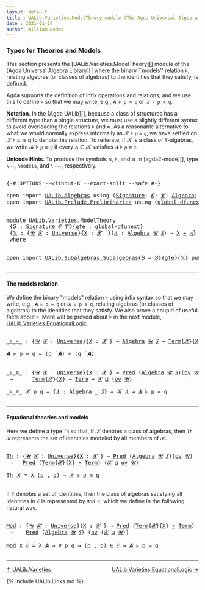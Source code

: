 ```yaml
---
layout: default
title : UALib.Varieties.ModelTheory module (The Agda Universal Algebra Library)
date : 2021-01-14
author: William DeMeo
---
```


### <a id="types-for-theories-and-models">Types for Theories and Models</a>

This section presents the [UALib.Varieties.ModelTheory][] module of the [Agda Universal Algebra Library][] where the binary ``models'' relation ⊧, relating algebras (or classes of algebras) to the identities that they satisfy, is defined.

Agda supports the definition of infix operations and relations, and we use this to define ⊧ so that we may write, e.g., `𝑨 ⊧ p ≈ q` or `𝒦 ⊧ p ≋ q`.

**Notation**. In the [Agda UALib][], because a class of structures has a different type than a single structure, we must use a slightly different syntax to avoid overloading the relations ⊧ and ≈. As a reasonable alternative to what we would normally express informally as 𝒦 ⊧ 𝑝 ≈ 𝑞, we have settled on 𝒦 ⊧ p ≋ q to denote this relation.  To reiterate, if 𝒦 is a class of 𝑆-algebras, we write 𝒦 ⊧ 𝑝 ≋ 𝑞 if every 𝑨 ∈ 𝒦 satisfies 𝑨 ⊧ 𝑝 ≈ 𝑞.

**Unicode Hints**. To produce the symbols ≈, ⊧, and ≋ in [agda2-mode][], type `\~~`, `\models`, and `\~~~`, respectively.

<pre class="Agda">

<a id="1189" class="Symbol">{-#</a> <a id="1193" class="Keyword">OPTIONS</a> <a id="1201" class="Pragma">--without-K</a> <a id="1213" class="Pragma">--exact-split</a> <a id="1227" class="Pragma">--safe</a> <a id="1234" class="Symbol">#-}</a>

<a id="1239" class="Keyword">open</a> <a id="1244" class="Keyword">import</a> <a id="1251" href="UALib.Algebras.html" class="Module">UALib.Algebras</a> <a id="1266" class="Keyword">using</a> <a id="1272" class="Symbol">(</a><a id="1273" href="UALib.Algebras.Signatures.html#1457" class="Function">Signature</a><a id="1282" class="Symbol">;</a> <a id="1284" href="universes.html#613" class="Generalizable">𝓞</a><a id="1285" class="Symbol">;</a> <a id="1287" href="universes.html#617" class="Generalizable">𝓥</a><a id="1288" class="Symbol">;</a> <a id="1290" href="UALib.Algebras.Algebras.html#813" class="Function">Algebra</a><a id="1297" class="Symbol">;</a> <a id="1299" href="UALib.Algebras.Algebras.html#3579" class="Function Operator">_↠_</a><a id="1302" class="Symbol">)</a>
<a id="1304" class="Keyword">open</a> <a id="1309" class="Keyword">import</a> <a id="1316" href="UALib.Prelude.Preliminaries.html" class="Module">UALib.Prelude.Preliminaries</a> <a id="1344" class="Keyword">using</a> <a id="1350" class="Symbol">(</a><a id="1351" href="MGS-Subsingleton-Theorems.html#3468" class="Function">global-dfunext</a><a id="1365" class="Symbol">;</a> <a id="1367" href="universes.html#551" class="Postulate">Universe</a><a id="1375" class="Symbol">;</a> <a id="1377" href="universes.html#758" class="Function Operator">_̇</a><a id="1379" class="Symbol">)</a>


<a id="1383" class="Keyword">module</a> <a id="1390" href="UALib.Varieties.ModelTheory.html" class="Module">UALib.Varieties.ModelTheory</a>
 <a id="1419" class="Symbol">{</a><a id="1420" href="UALib.Varieties.ModelTheory.html#1420" class="Bound">𝑆</a> <a id="1422" class="Symbol">:</a> <a id="1424" href="UALib.Algebras.Signatures.html#1457" class="Function">Signature</a> <a id="1434" href="universes.html#613" class="Generalizable">𝓞</a> <a id="1436" href="universes.html#617" class="Generalizable">𝓥</a><a id="1437" class="Symbol">}{</a><a id="1439" href="UALib.Varieties.ModelTheory.html#1439" class="Bound">gfe</a> <a id="1443" class="Symbol">:</a> <a id="1445" href="MGS-Subsingleton-Theorems.html#3468" class="Function">global-dfunext</a><a id="1459" class="Symbol">}</a>
 <a id="1462" class="Symbol">{</a><a id="1463" href="UALib.Varieties.ModelTheory.html#1463" class="Bound">𝕏</a> <a id="1465" class="Symbol">:</a> <a id="1467" class="Symbol">{</a><a id="1468" href="UALib.Varieties.ModelTheory.html#1468" class="Bound">𝓤</a> <a id="1470" href="UALib.Varieties.ModelTheory.html#1470" class="Bound">𝓧</a> <a id="1472" class="Symbol">:</a> <a id="1474" href="universes.html#551" class="Postulate">Universe</a><a id="1482" class="Symbol">}{</a><a id="1484" href="UALib.Varieties.ModelTheory.html#1484" class="Bound">X</a> <a id="1486" class="Symbol">:</a> <a id="1488" href="UALib.Varieties.ModelTheory.html#1470" class="Bound">𝓧</a> <a id="1490" href="universes.html#758" class="Function Operator">̇</a> <a id="1492" class="Symbol">}(</a><a id="1494" href="UALib.Varieties.ModelTheory.html#1494" class="Bound">𝑨</a> <a id="1496" class="Symbol">:</a> <a id="1498" href="UALib.Algebras.Algebras.html#813" class="Function">Algebra</a> <a id="1506" href="UALib.Varieties.ModelTheory.html#1468" class="Bound">𝓤</a> <a id="1508" href="UALib.Varieties.ModelTheory.html#1420" class="Bound">𝑆</a><a id="1509" class="Symbol">)</a> <a id="1511" class="Symbol">→</a> <a id="1513" href="UALib.Varieties.ModelTheory.html#1484" class="Bound">X</a> <a id="1515" href="UALib.Algebras.Algebras.html#3579" class="Function Operator">↠</a> <a id="1517" href="UALib.Varieties.ModelTheory.html#1494" class="Bound">𝑨</a><a id="1518" class="Symbol">}</a>
 <a id="1521" class="Keyword">where</a>


<a id="1529" class="Keyword">open</a> <a id="1534" class="Keyword">import</a> <a id="1541" href="UALib.Subalgebras.Subalgebras.html" class="Module">UALib.Subalgebras.Subalgebras</a><a id="1570" class="Symbol">{</a><a id="1571" class="Argument">𝑆</a> <a id="1573" class="Symbol">=</a> <a id="1575" href="UALib.Varieties.ModelTheory.html#1420" class="Bound">𝑆</a><a id="1576" class="Symbol">}{</a><a id="1578" href="UALib.Varieties.ModelTheory.html#1439" class="Bound">gfe</a><a id="1581" class="Symbol">}{</a><a id="1583" href="UALib.Varieties.ModelTheory.html#1463" class="Bound">𝕏</a><a id="1584" class="Symbol">}</a> <a id="1586" class="Keyword">public</a>

</pre>

---------------------------------------

#### <a id="the-models-relation">The models relation</a>

We define the binary "models" relation ⊧ using infix syntax so that we may write, e.g., `𝑨 ⊧ p ≈ q` or `𝒦 ⊧ p ≋ q`, relating algebras (or classes of algebras) to the identities that they satisfy. We also prove a coupld of useful facts about ⊧.  More will be proved about ⊧ in the next module, [UALib.Varieties.EquationalLogic](UALib.Varieties.EquationalLogic.html).

<pre class="Agda">

<a id="_⊧_≈_"></a><a id="2086" href="UALib.Varieties.ModelTheory.html#2086" class="Function Operator">_⊧_≈_</a> <a id="2092" class="Symbol">:</a> <a id="2094" class="Symbol">{</a><a id="2095" href="UALib.Varieties.ModelTheory.html#2095" class="Bound">𝓤</a> <a id="2097" href="UALib.Varieties.ModelTheory.html#2097" class="Bound">𝓧</a> <a id="2099" class="Symbol">:</a> <a id="2101" href="universes.html#551" class="Postulate">Universe</a><a id="2109" class="Symbol">}{</a><a id="2111" href="UALib.Varieties.ModelTheory.html#2111" class="Bound">X</a> <a id="2113" class="Symbol">:</a> <a id="2115" href="UALib.Varieties.ModelTheory.html#2097" class="Bound">𝓧</a> <a id="2117" href="universes.html#758" class="Function Operator">̇</a><a id="2118" class="Symbol">}</a> <a id="2120" class="Symbol">→</a> <a id="2122" href="UALib.Algebras.Algebras.html#813" class="Function">Algebra</a> <a id="2130" href="UALib.Varieties.ModelTheory.html#2095" class="Bound">𝓤</a> <a id="2132" href="UALib.Varieties.ModelTheory.html#1420" class="Bound">𝑆</a> <a id="2134" class="Symbol">→</a> <a id="2136" href="UALib.Terms.Basic.html#1040" class="Datatype">Term</a><a id="2140" class="Symbol">{</a><a id="2141" href="UALib.Varieties.ModelTheory.html#2097" class="Bound">𝓧</a><a id="2142" class="Symbol">}{</a><a id="2144" href="UALib.Varieties.ModelTheory.html#2111" class="Bound">X</a><a id="2145" class="Symbol">}</a> <a id="2147" class="Symbol">→</a> <a id="2149" href="UALib.Terms.Basic.html#1040" class="Datatype">Term</a> <a id="2154" class="Symbol">→</a> <a id="2156" href="UALib.Varieties.ModelTheory.html#2095" class="Bound">𝓤</a> <a id="2158" href="Agda.Primitive.html#636" class="Function Operator">⊔</a> <a id="2160" href="UALib.Varieties.ModelTheory.html#2097" class="Bound">𝓧</a> <a id="2162" href="universes.html#758" class="Function Operator">̇</a>

<a id="2165" href="UALib.Varieties.ModelTheory.html#2165" class="Bound">𝑨</a> <a id="2167" href="UALib.Varieties.ModelTheory.html#2086" class="Function Operator">⊧</a> <a id="2169" href="UALib.Varieties.ModelTheory.html#2169" class="Bound">p</a> <a id="2171" href="UALib.Varieties.ModelTheory.html#2086" class="Function Operator">≈</a> <a id="2173" href="UALib.Varieties.ModelTheory.html#2173" class="Bound">q</a> <a id="2175" class="Symbol">=</a> <a id="2177" class="Symbol">(</a><a id="2178" href="UALib.Varieties.ModelTheory.html#2169" class="Bound">p</a> <a id="2180" href="UALib.Terms.Operations.html#1383" class="Function Operator">̇</a> <a id="2182" href="UALib.Varieties.ModelTheory.html#2165" class="Bound">𝑨</a><a id="2183" class="Symbol">)</a> <a id="2185" href="MGS-MLTT.html#4207" class="Datatype Operator">≡</a> <a id="2187" class="Symbol">(</a><a id="2188" href="UALib.Varieties.ModelTheory.html#2173" class="Bound">q</a> <a id="2190" href="UALib.Terms.Operations.html#1383" class="Function Operator">̇</a> <a id="2192" href="UALib.Varieties.ModelTheory.html#2165" class="Bound">𝑨</a><a id="2193" class="Symbol">)</a>


<a id="_⊧_≋_"></a><a id="2197" href="UALib.Varieties.ModelTheory.html#2197" class="Function Operator">_⊧_≋_</a> <a id="2203" class="Symbol">:</a> <a id="2205" class="Symbol">{</a><a id="2206" href="UALib.Varieties.ModelTheory.html#2206" class="Bound">𝓤</a> <a id="2208" href="UALib.Varieties.ModelTheory.html#2208" class="Bound">𝓧</a> <a id="2210" class="Symbol">:</a> <a id="2212" href="universes.html#551" class="Postulate">Universe</a><a id="2220" class="Symbol">}{</a><a id="2222" href="UALib.Varieties.ModelTheory.html#2222" class="Bound">X</a> <a id="2224" class="Symbol">:</a> <a id="2226" href="UALib.Varieties.ModelTheory.html#2208" class="Bound">𝓧</a> <a id="2228" href="universes.html#758" class="Function Operator">̇</a><a id="2229" class="Symbol">}</a> <a id="2231" class="Symbol">→</a> <a id="2233" href="UALib.Relations.Unary.html#1082" class="Function">Pred</a> <a id="2238" class="Symbol">(</a><a id="2239" href="UALib.Algebras.Algebras.html#813" class="Function">Algebra</a> <a id="2247" href="UALib.Varieties.ModelTheory.html#2206" class="Bound">𝓤</a> <a id="2249" href="UALib.Varieties.ModelTheory.html#1420" class="Bound">𝑆</a><a id="2250" class="Symbol">)(</a><a id="2252" href="UALib.Relations.Congruences.html#933" class="Function">ov</a> <a id="2255" href="UALib.Varieties.ModelTheory.html#2206" class="Bound">𝓤</a><a id="2256" class="Symbol">)</a>
 <a id="2259" class="Symbol">→</a>      <a id="2266" href="UALib.Terms.Basic.html#1040" class="Datatype">Term</a><a id="2270" class="Symbol">{</a><a id="2271" href="UALib.Varieties.ModelTheory.html#2208" class="Bound">𝓧</a><a id="2272" class="Symbol">}{</a><a id="2274" href="UALib.Varieties.ModelTheory.html#2222" class="Bound">X</a><a id="2275" class="Symbol">}</a> <a id="2277" class="Symbol">→</a> <a id="2279" href="UALib.Terms.Basic.html#1040" class="Datatype">Term</a> <a id="2284" class="Symbol">→</a> <a id="2286" href="UALib.Varieties.ModelTheory.html#2208" class="Bound">𝓧</a> <a id="2288" href="Agda.Primitive.html#636" class="Function Operator">⊔</a> <a id="2290" class="Symbol">(</a><a id="2291" href="UALib.Relations.Congruences.html#933" class="Function">ov</a> <a id="2294" href="UALib.Varieties.ModelTheory.html#2206" class="Bound">𝓤</a><a id="2295" class="Symbol">)</a> <a id="2297" href="universes.html#758" class="Function Operator">̇</a>

<a id="2300" href="UALib.Varieties.ModelTheory.html#2197" class="Function Operator">_⊧_≋_</a> <a id="2306" href="UALib.Varieties.ModelTheory.html#2306" class="Bound">𝒦</a> <a id="2308" href="UALib.Varieties.ModelTheory.html#2308" class="Bound">p</a> <a id="2310" href="UALib.Varieties.ModelTheory.html#2310" class="Bound">q</a> <a id="2312" class="Symbol">=</a> <a id="2314" class="Symbol">{</a><a id="2315" href="UALib.Varieties.ModelTheory.html#2315" class="Bound">𝑨</a> <a id="2317" class="Symbol">:</a> <a id="2319" href="UALib.Algebras.Algebras.html#813" class="Function">Algebra</a> <a id="2327" class="Symbol">_</a> <a id="2329" href="UALib.Varieties.ModelTheory.html#1420" class="Bound">𝑆</a><a id="2330" class="Symbol">}</a> <a id="2332" class="Symbol">→</a> <a id="2334" href="UALib.Varieties.ModelTheory.html#2306" class="Bound">𝒦</a> <a id="2336" href="UALib.Varieties.ModelTheory.html#2315" class="Bound">𝑨</a> <a id="2338" class="Symbol">→</a> <a id="2340" href="UALib.Varieties.ModelTheory.html#2315" class="Bound">𝑨</a> <a id="2342" href="UALib.Varieties.ModelTheory.html#2086" class="Function Operator">⊧</a> <a id="2344" href="UALib.Varieties.ModelTheory.html#2308" class="Bound">p</a> <a id="2346" href="UALib.Varieties.ModelTheory.html#2086" class="Function Operator">≈</a> <a id="2348" href="UALib.Varieties.ModelTheory.html#2310" class="Bound">q</a>

</pre>

-------------------------------------------

#### <a id="equational-theories-and-classes">Equational theories and models</a>

Here we define a type `Th` so that, if 𝒦 denotes a class of algebras, then `Th 𝒦` represents the set of identities modeled by all members of 𝒦.

<pre class="Agda">

<a id="Th"></a><a id="2648" href="UALib.Varieties.ModelTheory.html#2648" class="Function">Th</a> <a id="2651" class="Symbol">:</a> <a id="2653" class="Symbol">{</a><a id="2654" href="UALib.Varieties.ModelTheory.html#2654" class="Bound">𝓤</a> <a id="2656" href="UALib.Varieties.ModelTheory.html#2656" class="Bound">𝓧</a> <a id="2658" class="Symbol">:</a> <a id="2660" href="universes.html#551" class="Postulate">Universe</a><a id="2668" class="Symbol">}{</a><a id="2670" href="UALib.Varieties.ModelTheory.html#2670" class="Bound">X</a> <a id="2672" class="Symbol">:</a> <a id="2674" href="UALib.Varieties.ModelTheory.html#2656" class="Bound">𝓧</a> <a id="2676" href="universes.html#758" class="Function Operator">̇</a><a id="2677" class="Symbol">}</a> <a id="2679" class="Symbol">→</a> <a id="2681" href="UALib.Relations.Unary.html#1082" class="Function">Pred</a> <a id="2686" class="Symbol">(</a><a id="2687" href="UALib.Algebras.Algebras.html#813" class="Function">Algebra</a> <a id="2695" href="UALib.Varieties.ModelTheory.html#2654" class="Bound">𝓤</a> <a id="2697" href="UALib.Varieties.ModelTheory.html#1420" class="Bound">𝑆</a><a id="2698" class="Symbol">)(</a><a id="2700" href="UALib.Relations.Congruences.html#933" class="Function">ov</a> <a id="2703" href="UALib.Varieties.ModelTheory.html#2654" class="Bound">𝓤</a><a id="2704" class="Symbol">)</a>
 <a id="2707" class="Symbol">→</a>   <a id="2711" href="UALib.Relations.Unary.html#1082" class="Function">Pred</a> <a id="2716" class="Symbol">(</a><a id="2717" href="UALib.Terms.Basic.html#1040" class="Datatype">Term</a><a id="2721" class="Symbol">{</a><a id="2722" href="UALib.Varieties.ModelTheory.html#2656" class="Bound">𝓧</a><a id="2723" class="Symbol">}{</a><a id="2725" href="UALib.Varieties.ModelTheory.html#2670" class="Bound">X</a><a id="2726" class="Symbol">}</a> <a id="2728" href="MGS-MLTT.html#3515" class="Function Operator">×</a> <a id="2730" href="UALib.Terms.Basic.html#1040" class="Datatype">Term</a><a id="2734" class="Symbol">)</a> <a id="2736" class="Symbol">(</a><a id="2737" href="UALib.Varieties.ModelTheory.html#2656" class="Bound">𝓧</a> <a id="2739" href="Agda.Primitive.html#636" class="Function Operator">⊔</a> <a id="2741" href="UALib.Relations.Congruences.html#933" class="Function">ov</a> <a id="2744" href="UALib.Varieties.ModelTheory.html#2654" class="Bound">𝓤</a><a id="2745" class="Symbol">)</a>

<a id="2748" href="UALib.Varieties.ModelTheory.html#2648" class="Function">Th</a> <a id="2751" href="UALib.Varieties.ModelTheory.html#2751" class="Bound">𝒦</a> <a id="2753" class="Symbol">=</a> <a id="2755" class="Symbol">λ</a> <a id="2757" class="Symbol">(</a><a id="2758" href="UALib.Varieties.ModelTheory.html#2758" class="Bound">p</a> <a id="2760" href="MGS-MLTT.html#2929" class="InductiveConstructor Operator">,</a> <a id="2762" href="UALib.Varieties.ModelTheory.html#2762" class="Bound">q</a><a id="2763" class="Symbol">)</a> <a id="2765" class="Symbol">→</a> <a id="2767" href="UALib.Varieties.ModelTheory.html#2751" class="Bound">𝒦</a> <a id="2769" href="UALib.Varieties.ModelTheory.html#2197" class="Function Operator">⊧</a> <a id="2771" href="UALib.Varieties.ModelTheory.html#2758" class="Bound">p</a> <a id="2773" href="UALib.Varieties.ModelTheory.html#2197" class="Function Operator">≋</a> <a id="2775" href="UALib.Varieties.ModelTheory.html#2762" class="Bound">q</a>

</pre>

If ℰ denotes a set of identities, then the class of algebras satisfying all identities in ℰ is represented by `Mod ℰ`, which we define in the following natural way.

<pre class="Agda">

<a id="Mod"></a><a id="2970" href="UALib.Varieties.ModelTheory.html#2970" class="Function">Mod</a> <a id="2974" class="Symbol">:</a> <a id="2976" class="Symbol">{</a><a id="2977" href="UALib.Varieties.ModelTheory.html#2977" class="Bound">𝓤</a> <a id="2979" href="UALib.Varieties.ModelTheory.html#2979" class="Bound">𝓧</a> <a id="2981" class="Symbol">:</a> <a id="2983" href="universes.html#551" class="Postulate">Universe</a><a id="2991" class="Symbol">}(</a><a id="2993" href="UALib.Varieties.ModelTheory.html#2993" class="Bound">X</a> <a id="2995" class="Symbol">:</a> <a id="2997" href="UALib.Varieties.ModelTheory.html#2979" class="Bound">𝓧</a> <a id="2999" href="universes.html#758" class="Function Operator">̇</a><a id="3000" class="Symbol">)</a> <a id="3002" class="Symbol">→</a> <a id="3004" href="UALib.Relations.Unary.html#1082" class="Function">Pred</a> <a id="3009" class="Symbol">(</a><a id="3010" href="UALib.Terms.Basic.html#1040" class="Datatype">Term</a><a id="3014" class="Symbol">{</a><a id="3015" href="UALib.Varieties.ModelTheory.html#2979" class="Bound">𝓧</a><a id="3016" class="Symbol">}{</a><a id="3018" href="UALib.Varieties.ModelTheory.html#2993" class="Bound">X</a><a id="3019" class="Symbol">}</a> <a id="3021" href="MGS-MLTT.html#3515" class="Function Operator">×</a> <a id="3023" href="UALib.Terms.Basic.html#1040" class="Datatype">Term</a><a id="3027" class="Symbol">)</a> <a id="3029" class="Symbol">(</a><a id="3030" href="UALib.Varieties.ModelTheory.html#2979" class="Bound">𝓧</a> <a id="3032" href="Agda.Primitive.html#636" class="Function Operator">⊔</a> <a id="3034" href="UALib.Relations.Congruences.html#933" class="Function">ov</a> <a id="3037" href="UALib.Varieties.ModelTheory.html#2977" class="Bound">𝓤</a><a id="3038" class="Symbol">)</a>
 <a id="3041" class="Symbol">→</a>    <a id="3046" href="UALib.Relations.Unary.html#1082" class="Function">Pred</a> <a id="3051" class="Symbol">(</a><a id="3052" href="UALib.Algebras.Algebras.html#813" class="Function">Algebra</a> <a id="3060" href="UALib.Varieties.ModelTheory.html#2977" class="Bound">𝓤</a> <a id="3062" href="UALib.Varieties.ModelTheory.html#1420" class="Bound">𝑆</a><a id="3063" class="Symbol">)</a> <a id="3065" class="Symbol">(</a><a id="3066" href="UALib.Relations.Congruences.html#933" class="Function">ov</a> <a id="3069" class="Symbol">(</a><a id="3070" href="UALib.Varieties.ModelTheory.html#2979" class="Bound">𝓧</a> <a id="3072" href="Agda.Primitive.html#636" class="Function Operator">⊔</a> <a id="3074" href="UALib.Varieties.ModelTheory.html#2977" class="Bound">𝓤</a><a id="3075" class="Symbol">))</a>

<a id="3079" href="UALib.Varieties.ModelTheory.html#2970" class="Function">Mod</a> <a id="3083" href="UALib.Varieties.ModelTheory.html#3083" class="Bound">X</a> <a id="3085" href="UALib.Varieties.ModelTheory.html#3085" class="Bound">ℰ</a> <a id="3087" class="Symbol">=</a> <a id="3089" class="Symbol">λ</a> <a id="3091" href="UALib.Varieties.ModelTheory.html#3091" class="Bound">𝑨</a> <a id="3093" class="Symbol">→</a> <a id="3095" class="Symbol">∀</a> <a id="3097" href="UALib.Varieties.ModelTheory.html#3097" class="Bound">p</a> <a id="3099" href="UALib.Varieties.ModelTheory.html#3099" class="Bound">q</a> <a id="3101" class="Symbol">→</a> <a id="3103" class="Symbol">(</a><a id="3104" href="UALib.Varieties.ModelTheory.html#3097" class="Bound">p</a> <a id="3106" href="MGS-MLTT.html#2929" class="InductiveConstructor Operator">,</a> <a id="3108" href="UALib.Varieties.ModelTheory.html#3099" class="Bound">q</a><a id="3109" class="Symbol">)</a> <a id="3111" href="UALib.Relations.Unary.html#2719" class="Function Operator">∈</a> <a id="3113" href="UALib.Varieties.ModelTheory.html#3085" class="Bound">ℰ</a> <a id="3115" class="Symbol">→</a> <a id="3117" href="UALib.Varieties.ModelTheory.html#3091" class="Bound">𝑨</a> <a id="3119" href="UALib.Varieties.ModelTheory.html#2086" class="Function Operator">⊧</a> <a id="3121" href="UALib.Varieties.ModelTheory.html#3097" class="Bound">p</a> <a id="3123" href="UALib.Varieties.ModelTheory.html#2086" class="Function Operator">≈</a> <a id="3125" href="UALib.Varieties.ModelTheory.html#3099" class="Bound">q</a>

</pre>

------------------------------------------


[↑ UALib.Varieties](UALib.Varieties.html)
<span style="float:right;">[UALib.Varieties.EquationalLogic →](UALib.Varieties.EquationalLogic.html)</span>

{% include UALib.Links.md %}

